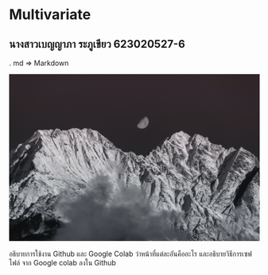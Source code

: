 # Multivariate

## นางสาวเบญญาภา ระภูเขียว 623020527-6

. md => Markdown

![mountain](pexels-eberhard-grossgasteiger-5570439.jpg)

อธิบายการใช้งาน Github และ Google Colab ว่าหน้าที่แต่ละอันคืออะไร และอธิบายวิธีการเซฟไฟล์ จาก Google colab ลงใน Github

